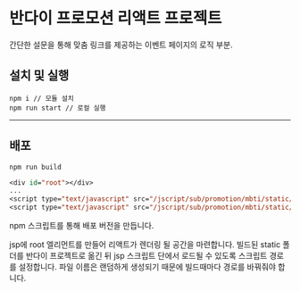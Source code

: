 # 반다이 프로모션 리액트 프로젝트

간단한 설문을 통해 맞춤 링크를 제공하는 이벤트 페이지의 로직 부분.

## 설치 및 실행

```
npm i // 모듈 설치
npm run start // 로컬 실행
```
- - -

## 배포
```
npm run build
```

```jsp
<div id="root"></div>
...
<script type="text/javascript" src="/jscript/sub/promotion/mbti/static/js/787.aae5c128.chunk.js"></script>
<script type="text/javascript" src="/jscript/sub/promotion/mbti/static/js/main.441eb0ad.js"></script>
```
npm 스크립트를 통해 배포 버전을 만듭니다.

jsp에 root 엘리먼트를 만들어 리액트가 렌더링 될 공간을 마련합니다.
빌드된 static 폴더를 반다이 프로젝트로 옮긴 뒤 jsp 스크립트 단에서 로드될 수 있도록 스크립트 경로를 설정합니다. 파일 이름은 랜덤하게 생성되기 때문에 빌드때마다 경로를 바꿔줘야 합니다.

